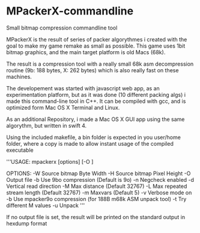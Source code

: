 # MPackerX-commandline
Small bitmap compression commandline tool

MPackerX is the result of series of packer algorythmes i created with the goal to make my game remake as small as possible.
This game uses 1bit bitmap graphics, and the main target platform is old Macs (68k).

The result is a compression tool with a really small 68k asm decompression routine (9b: 188 bytes, X: 262 bytes) which is also really fast on these machines.

The developement was started with javascript web app, as an experimentation platform, but as it was done (10 different packing algs) i made this command-line tool in C++. It can be compiled with gcc, and is optimized form Mac OS X Terminal and Linux.

As an additional Repository, i made a Mac OS X GUI app using the same algorythm, but written in swift 4.

Using the included makefile, a bin folder is expected in you user/home folder, where a copy is made to allow instant usage of the compiled executable

'''USAGE: mpackerx [options] <inputfile> [-O <outputfile>]

OPTIONS:
-W	Source bitmap Byte Width
-H	Source bitmap Pixel Height
-O	Output file
-b	Use 9bo compression (Default is 9o)
-n	Negcheck enabled
-d	Vertical read direction
-M	Max distance (Default 32767)
-L	Max repeated stream length (Default 32767)
-m	Maxvars (Default 5)
-v	Verbose mode on
-b	Use mpacker9o compression (for 188B m68k ASM unpack tool)
-t	Try different M values
-u	Unpack
'''

If no output file is set, the result will be printed on the standard output in hexdump format
